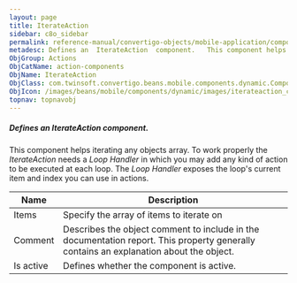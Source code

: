 ```yaml
---
layout: page
title: IterateAction
sidebar: c8o_sidebar
permalink: reference-manual/convertigo-objects/mobile-application/components/action-components/iterateaction/
metadesc: Defines an  IterateAction  component.   This component helps iterating any objects array. To work properly the  IterateAction  needs a  Loop Handler  
ObjGroup: Actions
ObjCatName: action-components
ObjName: IterateAction
ObjClass: com.twinsoft.convertigo.beans.mobile.components.dynamic.ComponentManager$1
ObjIcon: /images/beans/mobile/components/dynamic/images/iterateaction_color_32x32.png
topnav: topnavobj
---
```

##### Defines an <i>IterateAction</i> component. 
 This component helps iterating any objects array.
To work properly the <i>IterateAction</i> needs a <i>Loop Handler</i> in which you may add any kind of action to be executed at each loop.
The <i>Loop Handler</i> exposes the loop's current item and index you can use in actions.

Name | Description 
--- | ---
Items | Specify the array of items to iterate on
Comment | Describes the object comment to include in the documentation report.  This property generally contains an explanation about the object. 
Is active | Defines whether the component is active. 

